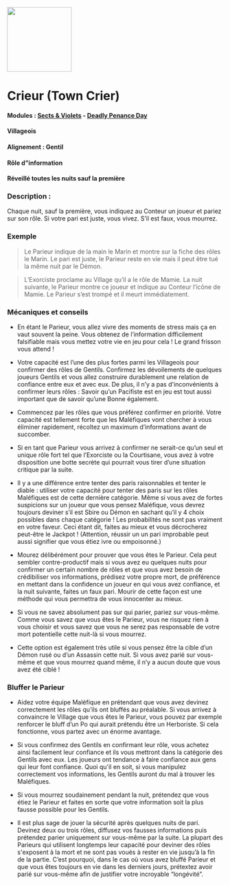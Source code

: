 <img src="https://github.com/brain-academy/wiki/blob/master/public/img/blood-on-the-clocktower/roles/towncrier.png?raw=true" height="150"> 

# Crieur (Town Crier)

#### Modules : [Sects & Violets](https://brain-academy.github.io/wiki/blood-on-the-clocktower/modules/sects-and-violets) - [Deadly Penance Day](https://brain-academy.github.io/wiki/blood-on-the-clocktower/modules/deadly-penance-day)
#### Villageois
#### Alignement : Gentil 
#### Rôle d"information
#### Réveillé toutes les nuits sauf la première

### Description :
Chaque nuit, sauf la première, vous indiquez au Conteur un joueur et pariez sur son rôle.
Si votre pari est juste, vous vivez. S’il est faux, vous mourrez.


### Exemple
> Le Parieur indique de la main le Marin et montre sur la fiche des rôles le Marin. Le pari est juste, le Parieur reste en vie mais il peut être tué la même nuit par le Démon.

> L’Exorciste proclame au Village qu’il a le rôle de Mamie. La nuit suivante, le Parieur montre ce joueur et indique au Conteur l’icône de Mamie. Le Parieur s’est trompé et il meurt immédiatement.


### Mécaniques et conseils
- En étant le Parieur, vous allez vivre des moments de stress mais ça en vaut souvent la peine. Vous obtenez de l’information difficilement falsifiable mais vous mettez votre vie en jeu pour cela ! Le grand frisson vous attend ! 

- Votre capacité est l’une des plus fortes parmi les Villageois pour confirmer des rôles de Gentils. Confirmez les dévoilements de quelques joueurs Gentils et vous allez construire durablement une relation de confiance entre eux et avec eux. De plus, il n’y a pas d'inconvénients à confirmer leurs rôles : Savoir qu’un Pacifiste est en jeu est tout aussi important que de savoir qu’une Bonne également.

- Commencez par les rôles que vous préférez confirmer en priorité. Votre capacité est tellement forte que les Maléfiques vont chercher à vous éliminer rapidement, récoltez un maximum d’informations avant de succomber.

- Si en tant que Parieur vous arrivez à confirmer ne serait-ce qu’un seul et unique rôle fort tel que l’Exorciste ou la Courtisane, vous avez à votre disposition une botte secrète qui pourrait vous tirer d’une situation critique par la suite.

- Il y a une différence entre tenter des paris raisonnables et tenter le diable : utiliser votre capacité pour tenter des paris sur les rôles Maléfiques est de cette dernière catégorie. Même si vous avez de fortes suspicions sur un joueur que vous pensez Maléfique, vous devrez toujours deviner s’il est Sbire ou Démon en sachant qu’il y 4 choix possibles dans chaque catégorie ! Les probabilités ne sont pas vraiment en votre faveur. Ceci étant dit, faites au mieux et vous décrocherez peut-être le Jackpot ! (Attention, réussir un un pari improbable peut aussi signifier que vous étiez ivre ou empoisonné.)

- Mourez délibérément pour prouver que vous êtes le Parieur. Cela peut sembler contre-productif mais si vous avez eu quelques nuits pour confirmer un certain nombre de rôles et que vous avez besoin de crédibiliser vos informations, prédisez votre propre mort, de préférence en mettant dans la confidence un joueur en qui vous avez confiance, et la nuit suivante, faites un faux pari. Mourir de cette façon est une méthode qui vous permettra de vous innocenter au mieux.

- Si vous ne savez absolument pas sur qui parier, pariez sur vous-même. Comme vous savez que vous êtes le Parieur, vous ne risquez rien à vous choisir et vous savez que vous ne serez pas responsable de votre mort potentielle cette nuit-là si vous mourrez.

- Cette option est également très utile si vous pensez être la cible d’un Démon rusé ou d’un Assassin cette nuit. Si vous avez parié sur vous-même et que vous mourrez quand même, il n’y a aucun doute que vous avez été ciblé !

### Bluffer le Parieur
- Aidez votre équipe Maléfique en prétendant que vous avez devinez correctement les rôles qu’ils ont bluffés au préalable. Si vous arrivez à convaincre le Village que vous êtes le Parieur, vous pouvez par exemple renforcer le bluff d’un Po qui aurait prétendu être un Herboriste. Si cela fonctionne, vous partez avec un énorme avantage.

- Si vous confirmez des Gentils en confirmant leur rôle, vous achetez ainsi facilement leur confiance et ils vous mettront dans la catégorie des Gentils avec eux. Les joueurs ont tendance à faire confiance aux gens qui leur font confiance. Quoi qu'il en soit, si vous manipulez correctement vos informations, les Gentils auront du mal à trouver les Maléfiques.

- Si vous mourrez soudainement pendant la nuit, prétendez que vous étiez le Parieur et faites en sorte que votre information soit la plus fausse possible pour les Gentils.

- Il est plus sage de jouer la sécurité après quelques nuits de pari. Devinez deux ou trois rôles, diffusez vos fausses informations puis prétendez parier uniquement sur vous-même par la suite. La plupart des Parieurs qui utilisent longtemps leur capacité pour deviner des rôles s'exposent à la mort et ne sont pas voués à rester en vie jusqu’à la fin de la partie. C’est pourquoi, dans le cas où vous avez bluffé Parieur et que vous êtes toujours en vie dans les derniers jours, prétextez avoir parié sur vous-même afin de justifier votre incroyable “longévité”.
